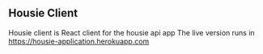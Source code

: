## Housie Client
Housie client is React client for the housie api app
The live version runs in https://housie-application.herokuapp.com
